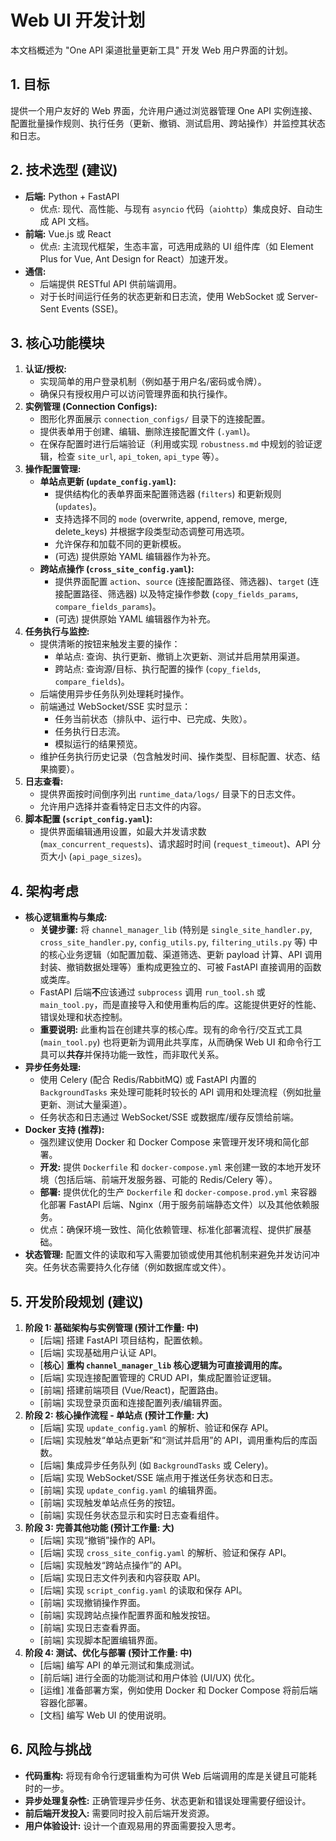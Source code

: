 # Web UI 开发计划

本文档概述为 "One API 渠道批量更新工具" 开发 Web 用户界面的计划。

## 1. 目标

提供一个用户友好的 Web 界面，允许用户通过浏览器管理 One API 实例连接、配置批量操作规则、执行任务（更新、撤销、测试启用、跨站操作）并监控其状态和日志。

## 2. 技术选型 (建议)

*   **后端:** Python + FastAPI
    *   优点: 现代、高性能、与现有 `asyncio` 代码（`aiohttp`）集成良好、自动生成 API 文档。
*   **前端:** Vue.js 或 React
    *   优点: 主流现代框架，生态丰富，可选用成熟的 UI 组件库（如 Element Plus for Vue, Ant Design for React）加速开发。
*   **通信:**
    *   后端提供 RESTful API 供前端调用。
    *   对于长时间运行任务的状态更新和日志流，使用 WebSocket 或 Server-Sent Events (SSE)。

## 3. 核心功能模块

1.  **认证/授权:**
    *   实现简单的用户登录机制（例如基于用户名/密码或令牌）。
    *   确保只有授权用户可以访问管理界面和执行操作。
2.  **实例管理 (Connection Configs):**
    *   图形化界面展示 `connection_configs/` 目录下的连接配置。
    *   提供表单用于创建、编辑、删除连接配置文件 (`.yaml`)。
    *   在保存配置时进行后端验证（利用或实现 `robustness.md` 中规划的验证逻辑，检查 `site_url`, `api_token`, `api_type` 等）。
3.  **操作配置管理:**
    *   **单站点更新 (`update_config.yaml`):**
        *   提供结构化的表单界面来配置筛选器 (`filters`) 和更新规则 (`updates`)。
        *   支持选择不同的 `mode` (overwrite, append, remove, merge, delete_keys) 并根据字段类型动态调整可用选项。
        *   允许保存和加载不同的更新模板。
        *   (可选) 提供原始 YAML 编辑器作为补充。
    *   **跨站点操作 (`cross_site_config.yaml`):**
        *   提供界面配置 `action`、`source` (连接配置路径、筛选器)、`target` (连接配置路径、筛选器) 以及特定操作参数 (`copy_fields_params`, `compare_fields_params`)。
        *   (可选) 提供原始 YAML 编辑器作为补充。
4.  **任务执行与监控:**
    *   提供清晰的按钮来触发主要的操作：
        *   单站点: 查询、执行更新、撤销上次更新、测试并启用禁用渠道。
        *   跨站点: 查询源/目标、执行配置的操作 (`copy_fields`, `compare_fields`)。
    *   后端使用异步任务队列处理耗时操作。
    *   前端通过 WebSocket/SSE 实时显示：
        *   任务当前状态（排队中、运行中、已完成、失败）。
        *   任务执行日志流。
        *   模拟运行的结果预览。
    *   维护任务执行历史记录（包含触发时间、操作类型、目标配置、状态、结果摘要）。
5.  **日志查看:**
    *   提供界面按时间倒序列出 `runtime_data/logs/` 目录下的日志文件。
    *   允许用户选择并查看特定日志文件的内容。
6.  **脚本配置 (`script_config.yaml`):**
    *   提供界面编辑通用设置，如最大并发请求数 (`max_concurrent_requests`)、请求超时时间 (`request_timeout`)、API 分页大小 (`api_page_sizes`)。

## 4. 架构考虑

*   **核心逻辑重构与集成:**
    *   **关键步骤:** 将 `channel_manager_lib` (特别是 `single_site_handler.py`, `cross_site_handler.py`, `config_utils.py`, `filtering_utils.py` 等) 中的核心业务逻辑（如配置加载、渠道筛选、更新 payload 计算、API 调用封装、撤销数据处理等）重构成更独立的、可被 FastAPI 直接调用的函数或类库。
    *   FastAPI 后端**不**应该通过 `subprocess` 调用 `run_tool.sh` 或 `main_tool.py`，而是直接导入和使用重构后的库。这能提供更好的性能、错误处理和状态控制。
    *   **重要说明:** 此重构旨在创建共享的核心库。现有的命令行/交互式工具 (`main_tool.py`) 也将更新为调用此共享库，从而确保 Web UI 和命令行工具可以**共存**并保持功能一致性，而非取代关系。
*   **异步任务处理:**
    *   使用 Celery (配合 Redis/RabbitMQ) 或 FastAPI 内置的 `BackgroundTasks` 来处理可能耗时较长的 API 调用和处理流程（例如批量更新、测试大量渠道）。
    *   任务状态和日志通过 WebSocket/SSE 或数据库/缓存反馈给前端。
*   **Docker 支持 (推荐):**
    *   强烈建议使用 Docker 和 Docker Compose 来管理开发环境和简化部署。
    *   **开发:** 提供 `Dockerfile` 和 `docker-compose.yml` 来创建一致的本地开发环境（包括后端、前端开发服务器、可能的 Redis/Celery 等）。
    *   **部署:** 提供优化的生产 `Dockerfile` 和 `docker-compose.prod.yml` 来容器化部署 FastAPI 后端、Nginx（用于服务前端静态文件）以及其他依赖服务。
    *   优点：确保环境一致性、简化依赖管理、标准化部署流程、提供扩展基础。
*   **状态管理:** 配置文件的读取和写入需要加锁或使用其他机制来避免并发访问冲突。任务状态需要持久化存储（例如数据库或文件）。

## 5. 开发阶段规划 (建议)

1.  **阶段 1: 基础架构与实例管理 (预计工作量: 中)**
    *   [后端] 搭建 FastAPI 项目结构，配置依赖。
    *   [后端] 实现基础用户认证 API。
    *   [**核心**] **重构 `channel_manager_lib` 核心逻辑为可直接调用的库。**
    *   [后端] 实现连接配置管理的 CRUD API，集成配置验证逻辑。
    *   [前端] 搭建前端项目 (Vue/React)，配置路由。
    *   [前端] 实现登录页面和连接配置列表/编辑界面。
2.  **阶段 2: 核心操作流程 - 单站点 (预计工作量: 大)**
    *   [后端] 实现 `update_config.yaml` 的解析、验证和保存 API。
    *   [后端] 实现触发“单站点更新”和“测试并启用”的 API，调用重构后的库函数。
    *   [后端] 集成异步任务队列 (如 `BackgroundTasks` 或 Celery)。
    *   [后端] 实现 WebSocket/SSE 端点用于推送任务状态和日志。
    *   [前端] 实现 `update_config.yaml` 的编辑界面。
    *   [前端] 实现触发单站点任务的按钮。
    *   [前端] 实现任务状态显示和实时日志查看组件。
3.  **阶段 3: 完善其他功能 (预计工作量: 大)**
    *   [后端] 实现“撤销”操作的 API。
    *   [后端] 实现 `cross_site_config.yaml` 的解析、验证和保存 API。
    *   [后端] 实现触发“跨站点操作”的 API。
    *   [后端] 实现日志文件列表和内容获取 API。
    *   [后端] 实现 `script_config.yaml` 的读取和保存 API。
    *   [前端] 实现撤销操作界面。
    *   [前端] 实现跨站点操作配置界面和触发按钮。
    *   [前端] 实现日志查看界面。
    *   [前端] 实现脚本配置编辑界面。
4.  **阶段 4: 测试、优化与部署 (预计工作量: 中)**
    *   [后端] 编写 API 的单元测试和集成测试。
    *   [前后端] 进行全面的功能测试和用户体验 (UI/UX) 优化。
    *   [运维] 准备部署方案，例如使用 Docker 和 Docker Compose 将前后端容器化部署。
    *   [文档] 编写 Web UI 的使用说明。

## 6. 风险与挑战

*   **代码重构:** 将现有命令行逻辑重构为可供 Web 后端调用的库是关键且可能耗时的一步。
*   **异步处理复杂性:** 正确管理异步任务、状态更新和错误处理需要仔细设计。
*   **前后端开发投入:** 需要同时投入前后端开发资源。
*   **用户体验设计:** 设计一个直观易用的界面需要投入思考。